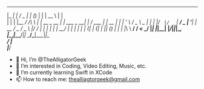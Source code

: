  _____ _           ___  _ _ _             _             _____           _    
|_   _| |         / _ \| | (_)           | |           |  __ \         | |   
  | | | |__   ___/ /_\ \ | |_  __ _  __ _| |_ ___  _ __| |  \/ ___  ___| | __
  | | | '_ \ / _ \  _  | | | |/ _` |/ _` | __/ _ \| '__| | __ / _ \/ _ \ |/ /
  | | | | | |  __/ | | | | | | (_| | (_| | || (_) | |  | |_\ \  __/  __/   < 
  \_/ |_| |_|\___\_| |_/_|_|_|\__, |\__,_|\__\___/|_|   \____/\___|\___|_|\_\
                               __/ |                                         
                              |___/                                          
- 👋 Hi, I’m @TheAlligatorGeek
- 👀 I’m interested in Coding, Video Editing, Music, etc.
- 🌱 I’m currently learning Swift in XCode
- 📫 How to reach me: thealliagtorgeek@gmail.com

<!---
TheAlligatorGeek/TheAlligatorGeek is a ✨ special ✨ repository because its `README.md` (this file) appears on your GitHub profile.
You can click the Preview link to take a look at your changes.
--->

